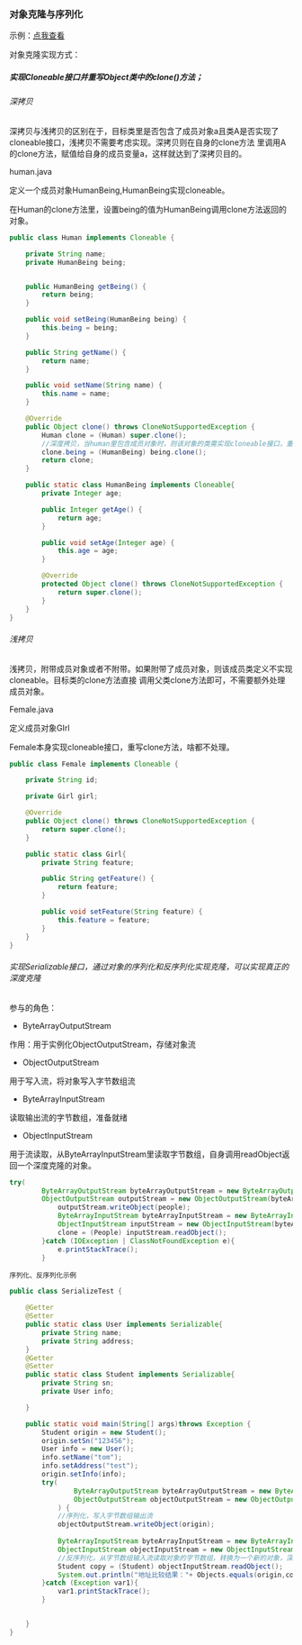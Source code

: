 ### 对象克隆与序列化

示例：[点我查看](../../../../code/clone-serializable-sample)

对象克隆实现方式：

##### 实现Cloneable接口并重写Object类中的clone()方法；

###### 深拷贝

深拷贝与浅拷贝的区别在于，目标类里是否包含了成员对象a且类A是否实现了cloneable接口，浅拷贝不需要考虑实现。深拷贝则在自身的clone方法
里调用A的clone方法，赋值给自身的成员变量a，这样就达到了深拷贝目的。

human.java

定义一个成员对象HumanBeing,HumanBeing实现cloneable。

在Human的clone方法里，设置being的值为HumanBeing调用clone方法返回的对象。

```java
public class Human implements Cloneable {

    private String name;
    private HumanBeing being;


    public HumanBeing getBeing() {
        return being;
    }

    public void setBeing(HumanBeing being) {
        this.being = being;
    }

    public String getName() {
        return name;
    }

    public void setName(String name) {
        this.name = name;
    }

    @Override
    public Object clone() throws CloneNotSupportedException {
        Human clone = (Human) super.clone();
        //深度拷贝，当human里包含成员对象时，则该对象的类需实现cloneable接口，重写clone方法
        clone.being = (HumanBeing) being.clone();
        return clone;
    }

    public static class HumanBeing implements Cloneable{
        private Integer age;

        public Integer getAge() {
            return age;
        }

        public void setAge(Integer age) {
            this.age = age;
        }

        @Override
        protected Object clone() throws CloneNotSupportedException {
            return super.clone();
        }
    }
}
```

###### 浅拷贝

浅拷贝，附带成员对象或者不附带。如果附带了成员对象，则该成员类定义不实现cloneable。目标类的clone方法直接
调用父类clone方法即可，不需要额外处理成员对象。

Female.java

定义成员对象GIrl

Female本身实现cloneable接口，重写clone方法，啥都不处理。
```java
public class Female implements Cloneable {

    private String id;

    private Girl girl;

    @Override
    public Object clone() throws CloneNotSupportedException {
        return super.clone();
    }

    public static class Girl{
        private String feature;

        public String getFeature() {
            return feature;
        }

        public void setFeature(String feature) {
            this.feature = feature;
        }
    }
}
```


###### 实现Serializable接口，通过对象的序列化和反序列化实现克隆，可以实现真正的深度克隆

参与的角色：

- ByteArrayOutputStream

作用：用于实例化ObjectOutputStream，存储对象流

- ObjectOutputStream

用于写入流，将对象写入字节数组流

- ByteArrayInputStream

读取输出流的字节数组，准备就绪

- ObjectInputStream

用于流读取，从ByteArrayInputStream里读取字节数组，自身调用readObject返回一个深度克隆的对象。


```java
try(
        ByteArrayOutputStream byteArrayOutputStream = new ByteArrayOutputStream();
        ObjectOutputStream outputStream = new ObjectOutputStream(byteArrayOutputStream)){
            outputStream.writeObject(people);
            ByteArrayInputStream byteArrayInputStream = new ByteArrayInputStream(byteArrayOutputStream.toByteArray());
            ObjectInputStream inputStream = new ObjectInputStream(byteArrayInputStream);
            clone = (People) inputStream.readObject();
        }catch (IOException | ClassNotFoundException e){
            e.printStackTrace();
        }
```

`序列化、反序列化示例`

```java
public class SerializeTest {

    @Getter
    @Setter
    public static class User implements Serializable{
        private String name;
        private String address;
    }
    @Getter
    @Setter
    public static class Student implements Serializable{
        private String sn;
        private User info;

    }

    public static void main(String[] args)throws Exception {
        Student origin = new Student();
        origin.setSn("123456");
        User info = new User();
        info.setName("tom");
        info.setAddress("test");
        origin.setInfo(info);
        try(
                ByteArrayOutputStream byteArrayOutputStream = new ByteArrayOutputStream();
                ObjectOutputStream objectOutputStream = new ObjectOutputStream(byteArrayOutputStream);
            ) {
            //序列化，写入字节数组输出流
            objectOutputStream.writeObject(origin);
            
            ByteArrayInputStream byteArrayInputStream = new ByteArrayInputStream(byteArrayOutputStream.toByteArray());
            ObjectInputStream objectInputStream = new ObjectInputStream(byteArrayInputStream);
            //反序列化，从字节数组输入流读取对象的字节数组，转换为一个新的对象，深拷贝
            Student copy = (Student) objectInputStream.readObject();
            System.out.println("地址比较结果："+ Objects.equals(origin,copy));
        }catch (Exception var1){
            var1.printStackTrace();
        }


    }
}

```